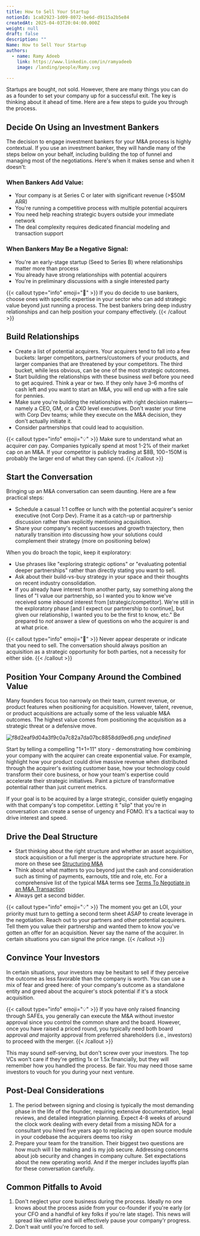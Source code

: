 ```yaml
---
title: How to Sell Your Startup
notionId: 1ca82923-1d09-8072-be6d-d9115a2b5e84
createdAt: 2025-04-03T20:04:00.000Z
weight: null
draft: false
description: ""
Name: How to Sell Your Startup
authors:
  - name: Ramy Adeeb
    link: https://www.linkedin.com/in/ramyadeeb
    image: /landing/people/Ramy.svg

---
```



Startups are bought, not sold. However, there are many things you can do as a founder to set your company up for a successful exit. The key is thinking about it ahead of time. Here are a few steps to guide you through the process.


## Decide On Using an Investment Bankers


The decision to engage investment bankers for your M&A process is highly contextual. If you use an investment banker, they will handle many of the steps below on your behalf, including building the top of funnel and managing most of the negotiations. Here's when it makes sense and when it doesn't:


### When Bankers Add Value:

- Your company is at Series C or later with significant revenue (>$50M ARR)
- You're running a competitive process with multiple potential acquirers
- You need help reaching strategic buyers outside your immediate network
- The deal complexity requires dedicated financial modeling and transaction support

### When Bankers May Be a Negative Signal:

- You're an early-stage startup (Seed to Series B) where relationships matter more than process
- You already have strong relationships with potential acquirers
- You're in preliminary discussions with a single interested party

{{< callout type="info" emoji="📄" >}}
If you do decide to use bankers, choose ones with specific expertise in your sector who can add strategic value beyond just running a process. The best bankers bring deep industry relationships and can help position your company effectively.
{{< /callout >}}


## Build Relationships

- Create a list of potential acquirers. Your acquirers tend to fall into a few buckets: larger competitors, partners/customers of your products, and larger companies that are threatened by your competitors. The third bucket, while less obvious, can be one of the most strategic outcomes.
- Start building the relationships with these business _well_ before you need to get acquired. Think a year or two. If they only have 3–6 months of cash left and you want to start an M&A, you will end up with a fire sale for pennies.
- Make sure you're building the relationships with right decision makers—namely a CEO, GM, or a CXO level executives.  Don't waster your time with Corp Dev teams; while they execute on the M&A decision, they don't actually initiate it.
- Consider partnerships that could lead to acquisition.

{{< callout type="info" emoji="💡" >}}
Make sure to understand what an acquirer _can_ pay. Companies typically spend at most 1-2% of their market cap on an M&A. If your competitor is publicly trading at $8B, $100-$150M is probably the larger end of what they can spend.
{{< /callout >}}


## Start the Conversation


Bringing up an M&A conversation can seem daunting. Here are a few practical steps:

- Schedule a casual 1:1 coffee or lunch with the potential acquirer's senior executive (not Corp Dev). Frame it as a catch-up or partnership discussion rather than explicitly mentioning acquisition.
- Share your company's recent successes and growth trajectory, then naturally transition into discussing how your solutions could complement their strategy (more on positioning below)

When you do broach the topic, keep it exploratory:

- Use phrases like "exploring strategic options" or "evaluating potential deeper partnerships" rather than directly stating you want to sell.
- Ask about their build-vs-buy strategy in your space and their thoughts on recent industry consolidation.
- If you already have interest from another party, say something along the lines of "I value our partnership, so I wanted you to know we've received some inbound interest from [strategic/competitor]. We're still in the exploratory phase [and I expect our partnership to continue], but given our relationship, I wanted you to be the first to know, etc." Be prepared to _not_ answer a slew of questions on who the acquirer is and at what price.

{{< callout type="info" emoji="📄" >}}
Never appear desperate or indicate that you need to sell. The conversation should always position an acquisition as a strategic opportunity for both parties, not a necessity for either side.
{{< /callout >}}


## Position Your Company Around the Combined Value


Many founders focus too narrowly on their team, current revenue, or product features when positioning for acquisition. However, talent, revenue, or product acquisitions are actually some of the less valuable M&A outcomes. The highest value comes from positioning the acquisition as a strategic threat or a defensive move.


![f8d2eaf9d04a3f9c0a7c82a7da07bc8858dd9ed6.png](/notion_assets/f8d2eaf9d04a3f9c0a7c82a7da07bc8858dd9ed6.png) *undefined*


Start by telling a compelling "1+1=11" story - demonstrating how combining your company with the acquirer can create exponential value. For example, highlight how your product could drive massive revenue when distributed through the acquirer's existing customer base, how your technology could transform their core business, or how your team's expertise could accelerate their strategic initiatives. Paint a picture of transformative potential rather than just current metrics.


If your goal is to be acquired by a large strategic, consider quietly engaging with that company's top competitor. Letting it "slip" that you're in conversation can create a sense of urgency and FOMO. It's a tactical way to drive interest and speed.


## Drive the Deal Structure

- Start thinking about the right structure and whether an asset acquisition, stock acquisition or a full merger is the appropriate structure here. For more on these see [Structuring M&A](https://1984.vc/docs/founders-handbook/mergers-and-acquisitions/structuring/)
- Think about what matters to you beyond just the cash and consideration such as timing of payments, earnouts, title and role, etc. For a comprehensive list of the typical M&A terms see [Terms To Negotiate in an M&A Transaction](https://1984.vc/docs/founders-handbook/mergers-and-acquisitions/terms/)
- Always get a second bidder.

{{< callout type="info" emoji="💡" >}}
The moment you get an LOI, your priority must turn to getting a second term sheet ASAP to create leverage in the negotiation. Reach out to your partners and other potential acquirers. Tell them you value their partnership and wanted them to know you've gotten an offer for an acquisition. Never say the name of the acquirer. In certain situations you can signal the price range.
{{< /callout >}}


## Convince Your Investors


In certain situations, your investors may be hesitant to sell if they perceive the outcome as less favorable than the company is worth. You can use a mix of fear and greed here:  of your company's outcome as a standalone entity and greed about the acquirer's stock potential if it's a stock acquisition.


{{< callout type="info" emoji="💡" >}}
If you have only raised financing through SAFEs, you generally can execute the M&A without investor approval since you control the common share and the board. However, once you have raised a priced round, you typically need both board approval _and_ majority approval from preferred shareholders (i.e., investors) to proceed with the merger.
{{< /callout >}}


This may sound self-serving, but don't screw over your investors. The top VCs won't care if they're getting 1x or 1.5x financially, but they will remember how you handled the process. Be fair.  You may need those same investors to vouch for you during your next venture. 


## Post-Deal Considerations

1. The period between signing and closing is typically the most demanding phase in the life of the founder, requiring extensive documentation, legal reviews, and detailed integration planning. Expect 4-8 weeks of around the clock work dealing with every detail from a missing NDA for a consultant you hired five years ago to replacing an open source module in your codebase the acquirers deems too risky
2. Prepare your team for the transition. Their biggest two questions are how much will I be making and is my job secure. Addressing concerns about job security and changes in company culture. Set expectations about the new operating world. And if the merger includes layoffs plan for these conversation carefully.

## Common Pitfalls to Avoid

1. Don't neglect your core business during the process. Ideally no one knows about the process aside from your co-founder if you're early (or your CFO and a handful of key folks if you're late stage). This news will spread like wildfire and will effectively pause your company'r progress.
2. Don't wait until you're forced to sell.

